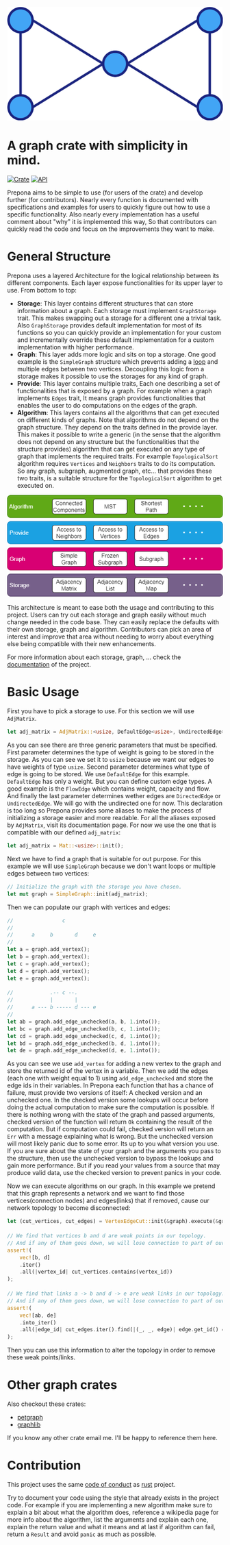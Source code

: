 ![](assets/prepona.svg)

A graph crate with simplicity in mind.
==========================================================

[![Crate](https://img.shields.io/crates/v/prepona.svg)](https://crates.io/crates/prepona)
[![API](https://docs.rs/prepona/badge.svg)](https://docs.rs/prepona)

Prepona aims to be simple to use (for users of the crate) and develop further (for contributors). Nearly every function is documented with specifications and examples for users to quickly figure out how to use a specific functionality. Also nearly every implementation has a useful comment about "why" it is implemented this way, So that contributors can quickly read the code and focus on the improvements they want to make.

# General Structure
Prepona uses a layered Architecture for the logical relationship between its different components. Each layer expose functionalities for its upper layer to use. From bottom to top:
* **Storage**: This layer contains different structures that can store information about a graph. Each storage must implement `GraphStorage` trait. This makes swapping out a storage for a different one a trivial task. Also `GraphStorage` provides default implementation for most of its functions so you can quickly provide an implementation for your custom and incrementally override these default implementation for a custom implementation with higher performance.
* **Graph**: This layer adds more logic and sits on top a storage. One good example is the `SimpleGraph` structure which prevents adding a [loop](https://en.wikipedia.org/wiki/Loop_(graph_theory)) and multiple edges between two vertices. Decoupling this logic from a storage makes it possible to use the storages for any kind of graph.
* **Provide**: This layer contains multiple traits, Each one describing a set of functionalities that is exposed by a graph. For example when a graph implements `Edges` trait, It means graph provides functionalities that enables the user to do computations on the edges of the graph.
* **Algorithm**: This layers contains all the algorithms that can get executed on different kinds of graphs. Note that algorithms do not depend on the graph structure. They depend on the traits defined in the provide layer. This makes it possible to write a generic (in the sense that the algorithm does not depend on any structure but the functionalities that the structure provides) algorithm that can get executed on any type of graph that implements the required traits. For example `TopologicalSort` algorithm requires `Vertices` and `Neighbors` traits to do its computation. So any graph, subgraph, augmented graph, etc... that provides these two traits, is a suitable structure for the `TopologicalSort` algorithm to get executed on.

<div style="text-align:center"><img src="assets/general-structure.png" /></div>

This architecture is meant to ease both the usage and contributing to this project. Users can try out each storage and graph easily without much change needed in the code base. They can easily replace the defaults with their own storage, graph and algorithm. Contributors can pick an area of interest and improve that area without needing to worry about everything else being compatible with their new enhancements.

For more information about each storage, graph, ... check the [documentation](https://docs.rs/prepona) of the project.

# Basic Usage
First you have to pick a storage to use. For this section we will use `AdjMatrix`. 
```rust
let adj_matrix = AdjMatrix::<usize, DefaultEdge<usize>, UndirectedEdge>::init(); 
```
As you can see there are three generic parameters that must be specified. First parameter determines the type of weight is going to be stored in the storage. As you can see we set it to `usize` because we want our edges to have weights of type `usize`. Second parameter determines what type of edge is going to be stored. We use `DefaultEdge` for this example. `DefaultEdge` has only a weight. But you can define custom edge types. A good example is the `FlowEdge` which contains weight, capacity and flow. And finally the last parameter determines wether edges are `DirectedEdge` or `UndirectedEdge`. We will go with the undirected one for now. This declaration is too long so Prepona provides some aliases to make the process of initializing a storage easier and more readable. For all the aliases exposed by `AdjMatrix`, visit its documentation page. For now we use the one that is compatible with our defined `adj_matrix`:
```rust
let adj_matrix = Mat::<usize>::init();
```
Next we have to find a graph that is suitable for out purpose. For this example we will use `SimpleGraph` because we don't want loops or multiple edges between two vertices:
```rust
// Initialize the graph with the storage you have chosen.
let mut graph = SimpleGraph::init(adj_matrix);
```
Then we can populate our graph with vertices and edges:
```rust
//                c    
//                   
//      a     b       d     e
//
let a = graph.add_vertex();
let b = graph.add_vertex();
let c = graph.add_vertex();
let d = graph.add_vertex();
let e = graph.add_vertex();

//            .-- c --.
//            |       |
//      a --- b ----- d --- e
//
let ab = graph.add_edge_unchecked(a, b, 1.into());
let bc = graph.add_edge_unchecked(b, c, 1.into());
let cd = graph.add_edge_unchecked(c, d, 1.into());
let bd = graph.add_edge_unchecked(b, d, 1.into());
let de = graph.add_edge_unchecked(d, e, 1.into());
```
As you can see we use `add_vertex` for adding a new vertex to the graph and store the returned id of the vertex in a variable. Then we add the edges (each one with weight equal to 1) using `add_edge_unchecked` and store the edge ids in their variables. In Prepona each function that has a chance of failure, must provide two versions of itself: A checked version and an unchecked one. In the checked version some lookups will occur before doing the actual computation to make sure the computation is possible. If there is nothing wrong with the state of the graph and passed arguments, checked version of the function will return `Ok` containing the result of the computation. But if computation could fail, checked version will return an `Err` with a message explaining what is wrong. But the unchecked version will most likely panic due to some error. Its up to you what version you use. If you are sure about the state of your graph and the arguments you pass to the structure, then use the unchecked version to bypass the lookups and gain more performance. But if you read your values from a source that may produce valid data, use the checked version to prevent panics in your code.

Now we can execute algorithms on our graph. In this example we pretend that this graph represents a network and we want to find those vertices(connection nodes) and edges(links) that if removed, cause our network topology to become disconnected:
```rust
let (cut_vertices, cut_edges) = VertexEdgeCut::init(&graph).execute(&graph);

// We find that vertices b and d are weak points in our topology. 
// And if any of them goes down, we will lose connection to part of our network topology.
assert!(
    vec![b, d]
    .iter()
    .all(|vertex_id| cut_vertices.contains(vertex_id))
);

// We find that links a -> b and d -> e are weak links in our topology. 
// And if any of them goes down, we will lose connection to part of our network topology.
assert!(
    vec![ab, de]
    .into_iter()
    .all(|edge_id| cut_edges.iter().find(|(_, _, edge)| edge.get_id() == edge_id).is_some())
);
```
Then you can use this information to alter the topology in order to remove these weak points/links.

# Other graph crates
Also checkout these crates:
* [petgraph](https://github.com/petgraph/petgraph)
* [graphlib](https://github.com/purpleprotocol/graphlib)

If you know any other crate email me. I'll be happy to reference them here.

# Contribution
This project uses the same [code of conduct](https://www.rust-lang.org/policies/code-of-conduct) as [rust](https://www.rust-lang.org) project.

Try to document your code using the style that already exists in the project code. For example if you are implementing a new algorithm make sure to explain a bit about what the algorithm does, reference a wikipedia page for more info about the algorithm, list the arguments and explain each one, explain the return value and what it means and at last if algorithm can fail, return a `Result` and avoid `panic` as much as possible.